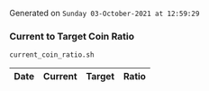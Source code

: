 Generated on `Sunday 03-October-2021 at 12:59:29`

### Current to Target Coin Ratio
`current_coin_ratio.sh`

Date|Current|Target|Ratio
---|---|---|---

